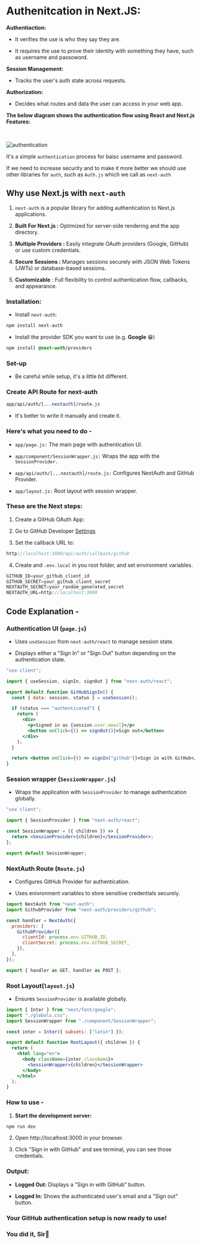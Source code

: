# Authenitcation in Next.JS:

**Authentiaction:**

- It verifies the use is who they say they are.

- It requires the use to prove their identity with something they have, such as username and passoword.


**Session Management:**

- Tracks the user's auth state across requests.

**Authorization:**

- Decides what routes and data the user can access in your web app.


**The below diagram shows the authentication flow using React and Next.js Features:**

<br/>

![authentication](authentication-overview.avif)

It's a simple `authentication` process for baisc username and password.

If we need to increase security and to make it more better we should use other libraries for `auth`, such as `Auth.js` which we call as `next-auth`


## Why use Next.js with `next-auth`

1. `next-auth` is a popular library for adding authentication to Next.js applications. 

2. **Built For Next.js :**  Optimized for server-side rendering and the app directory.

3. **Multiple Providers :** Easily integrate OAuth providers (Google, GitHub) or use custom credentials.

4. **Secure Sessions :** Manages sessions securely with JSON Web Tokens (JWTs) or database-based sessions.

5. **Customizable** : Full flexibility to control authentication flow, callbacks, and appearance.

### Installation:

- Install `next-auth`:

```css
npm install next-auth
```
- Install the provider SDK you want to use (e.g. **Google** 😁)

```css
npm install @next-auth/providers
```

### Set-up

- Be careful while setup, it's a little bit different.

### Create API Route for next-auth

```css
app/api/auth/[...nextauth]/route.js
```

- It's better to write it manually and create it.

### Here's what you need to do -

- `app/page.js:` The main page with authentication UI.

- `app/component/SessionWrapper.js:` Wraps the app with the `SessionProvider.`

- `app/api/auth/[...nextauth]/route.js:` Configures NextAuth and GitHub Provider.

- `app/layout.js:` Root layout with session wrapper.

### These are the Next steps:

1. Create a GitHub OAuth App:

2. Go to GitHub Developer [Settings](https://github.com/settings/developers)

3. Set the callback URL to: 

```javascript
http://localhost:3000/api/auth/callback/github
  ``` 

4. Create and `.env.local` in you root folder, and set environment variables.

```jsx
GITHUB_ID=your_github_client_id
GITHUB_SECRET=your_github_client_secret
NEXTAUTH_SECRET=your_random_generated_secret
NEXTAUTH_URL=http://localhost:3000
```

## Code Explanation - 

### Authentication UI (`page.js`)

- Uses `useSession` from `next-auth/react` to manage session state.

- Displays either a "Sign In" or "Sign Out" button depending on the authentication state.

```jsx
"use client";

import { useSession, signIn, signOut } from "next-auth/react";

export default function GitHubSignIn() {
  const { data: session, status } = useSession();

  if (status === "authenticated") {
    return (
      <div>
        <p>Signed in as {session.user.email}</p>
        <button onClick={() => signOut()}>Sign out</button>
      </div>
    );
  }

  return <button onClick={() => signIn("github")}>Sign in with GitHub</button>;
}
```

### Session wrapper (`SessionWrapper.js`)

- Wraps the application with `SessionProvider` to manage authentication globally.

```jsx
"use client";

import { SessionProvider } from "next-auth/react";

const SessionWrapper = ({ children }) => {
  return <SessionProvider>{children}</SessionProvider>;
};

export default SessionWrapper;
```

### NextAuth Route (`Route.js`)

- Configures GitHub Provider for authentication.

- Uses enivronment variables to store sensitive credentials securely.

```jsx
import NextAuth from "next-auth";
import GithubProvider from "next-auth/providers/github";

const handler = NextAuth({
  providers: [
    GithubProvider({
      clientId: process.env.GITHUB_ID,
      clientSecret: process.env.GITHUB_SECRET,
    }),
  ],
});

export { handler as GET, handler as POST };
```

### Root Layout(`layout.js`)

- Ensures `SessionProvider` is available globally.

```jsx
import { Inter } from "next/font/google";
import "./globals.css";
import SessionWrapper from "./component/SessionWrapper";

const inter = Inter({ subsets: ["latin"] });

export default function RootLayout({ children }) {
  return (
    <html lang="en">
      <body className={inter.className}>
        <SessionWrapper>{children}</SessionWrapper>
      </body>
    </html>
  );
}
```

### How to use - 

1. **Start the development server:**
```bash
npm run dev
```

2. Open http://localhost:3000 in your browser.

3. Click "Sign in with GitHub" and see terminal, you can see those credentials.

### Output:

- **Logged Out:** Displays a "Sign in with GitHub" button.

- **Logged In:** Shows the authenticated user's email and a "Sign out" button.


### Your GitHub authentication setup is now ready to use! 
### You did it, Sir🚀